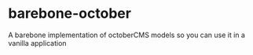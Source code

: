 # barebone-october
A barebone implementation of octoberCMS models so you can use it in a vanilla application
